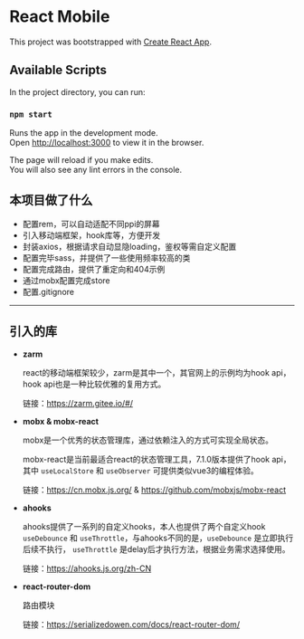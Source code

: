 # React Mobile

This project was bootstrapped with [Create React App](https://github.com/facebook/create-react-app).

## Available Scripts

In the project directory, you can run:

### `npm start`

Runs the app in the development mode.\
Open [http://localhost:3000](http://localhost:3000) to view it in the browser.

The page will reload if you make edits.\
You will also see any lint errors in the console.

## 本项目做了什么

* 配置rem，可以自动适配不同ppi的屏幕
* 引入移动端框架，hook库等，方便开发
* 封装axios，根据请求自动显隐loading，鉴权等需自定义配置
* 配置完毕sass，并提供了一些使用频率较高的类
* 配置完成路由，提供了重定向和404示例
* 通过mobx配置完成store
* 配置.gitignore

***

## 引入的库

* **zarm**

  react的移动端框架较少，zarm是其中一个，其官网上的示例均为hook api，hook api也是一种比较优雅的复用方式。

  链接：https://zarm.gitee.io/#/

* **mobx & mobx-react**

  mobx是一个优秀的状态管理库，通过依赖注入的方式可实现全局状态。

  mobx-react是当前最适合react的状态管理工具，7.1.0版本提供了hook api，其中 `useLocalStore` 和 `useObserver` 可提供类似vue3的编程体验。

  链接：https://cn.mobx.js.org/ & https://github.com/mobxjs/mobx-react

* **ahooks**

  ahooks提供了一系列的自定义hooks，本人也提供了两个自定义hook `useDebounce` 和 `useThrottle`，与ahooks不同的是，`useDebounce` 是立即执行后续不执行， `useThrottle` 是delay后才执行方法，根据业务需求选择使用。

  链接：https://ahooks.js.org/zh-CN

* **react-router-dom**

  路由模块

  链接：https://serializedowen.com/docs/react-router-dom/